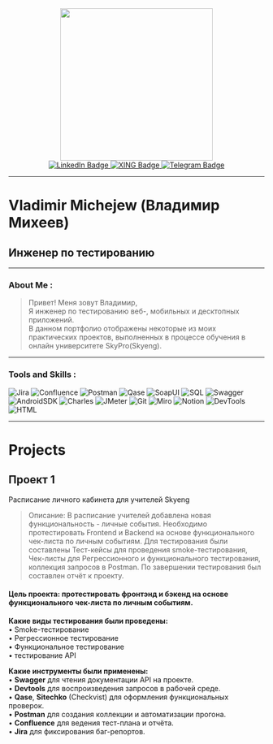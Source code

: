 <div id="header" align="center">
  <img src="https://media.giphy.com/media/v1.Y2lkPTc5MGI3NjExdGxsenhtZnNlM2Nnc2J4eGM2ank3YWpwZG81bWpmMGN4bXV0c3NlciZlcD12MV9pbnRlcm5hbF9naWZfYnlfaWQmY3Q9Zw/xTiTnBHZGDu75XXUd2/giphy.gif" width="300"/>
</div>


<div id="badges" align="center">
  <a href="www.linkedin.com/in/vladimir-michejew-93b687274">
    <img src="https://img.shields.io/badge/LinkedIn-blue?style=for-the-badge&logo=linkedin&logoColor=white" alt="LinkedIn Badge"/>
  </a>
  <a href="https://www.xing.com/profile/Vladimir_Michejew/cv">
    <img src="https://img.shields.io/badge/XING-green?style=for-the-badge&logo=xing&logoColor=white" alt="XING Badge"/>
  </a>
  <a href="https://t.me/vladimir_michejew">
    <img src="https://img.shields.io/badge/Telegram-blue?style=for-the-badge&logo=telegram&logoColor=white" alt="Telegram Badge"/>
  </a>
</div>
<div id="badges" align="center">
<img src="https://komarev.com/ghpvc/?username=vladicom&style=flat-square&color=blue" alt=""/>
</div>

---


# Vladimir Michejew (Владимир Михеев)
## Инженер по тестированию

---

### About Me :
> Привет! Меня зовут Владимир,  
> Я инженер по тестированию веб-, мобильных и десктопных приложений.  
> В данном портфолио отображены некоторые из моих практических проектов, выполненных в процессе обучения в онлайн университете SkyPro(Skyeng).

---

### Tools and Skills :
<div id="badges">
    <img src="https://img.shields.io/badge/Jira-lightgrey?style=for-the-badge&logo=atlassian&logoColor=blue" alt="Jira"/>
    <img src="https://img.shields.io/badge/Confluence-lightgrey?style=for-the-badge&logo=atlassian&logoColor=blue" alt="Confluence"/>
    <img src="https://img.shields.io/badge/Postman-lightgrey?style=for-the-badge&logo=postman&logoColor=orange" alt="Postman"/>
    <img src="https://img.shields.io/badge/Qase.io-lightgrey?style=for-the-badge&logo=qase&logoColor=blue" alt="Qase"/>
    <img src="https://img.shields.io/badge/SoapUI-lightgrey?style=for-the-badge&logo=soap&logoColor=yellow" alt="SoapUI"/>
    <img src="https://img.shields.io/badge/PostgreSQL-lightgrey?style=for-the-badge&logo=postgresql&logoColor=blue" alt="SQL"/>
    <img src="https://img.shields.io/badge/Swagger-lightgrey?style=for-the-badge&logo=swagger&logoColor=orange" alt="Swagger"/>
    <img src="https://img.shields.io/badge/Android Studio-lightgrey?style=for-the-badge&logo=android&logoColor=green" alt="AndroidSDK"/>
    <img src="https://img.shields.io/badge/Charles Proxy-lightgrey?style=for-the-badge&logo=charles&logoColor=white" alt="Charles"/>
    <img src="https://img.shields.io/badge/JMeter-lightgrey?style=for-the-badge&logo=apache jmeter&logoColor=red" alt="JMeter"/>
    <img src="https://img.shields.io/badge/Git-lightgrey?style=for-the-badge&logo=git&logoColor=red" alt="Git"/>
    <img src="https://img.shields.io/badge/Miro-lightgrey?style=for-the-badge&logo=miro&logoColor=yellow" alt="Miro"/>
    <img src="https://img.shields.io/badge/Notion-lightgrey?style=for-the-badge&logo=notion&logoColor=white" alt="Notion"/>
    <img src="https://img.shields.io/badge/DevTools-lightgrey?style=for-the-badge&logo=google chrome&logoColor=white" alt="DevTools"/>
    <img src="https://img.shields.io/badge/HTML and CSS-lightgrey?style=for-the-badge&logo=html academy&logoColor=blue" alt="HTML"/>
</div>

---

# Projects

## Проект 1  
Расписание личного кабинета для учителей Skyeng
> Описание: В расписание учителей добавлена новая функциональность - личные события. Необходимо протестировать Frontend и Backend на основе функционального чек-листа по личным событиям. Для тестирования были составлены Тест-кейсы для проведения smoke-тестирования, Чек-листы для Регрессионного и функционального тестирования, коллекция запросов в Postman. По завершении тестирования был составлен отчёт к проекту.
#### Цель проекта: протестировать фронтэнд и бэкенд на основе функционального чек-листа по личным событиям.
**Какие виды тестирования были проведены:**  
• Smoke-тестирование  
• Регрессионное тестирование  
• Функциональное тестирование  
• тестирование API  

**Какие инструменты были применены:**  
• **Swagger** для чтения документации API на проекте.  
• **Devtools** для воспроизведения запросов в рабочей среде.  
• **Qase**, **Sitechko** (Checkvist) для оформления функциональных проверок.  
• **Postman** для создания коллекции и автоматизации прогона.  
• **Confluence** для ведения тест-плана и отчёта.  
• **Jira** для фиксирования баг-репортов.  

